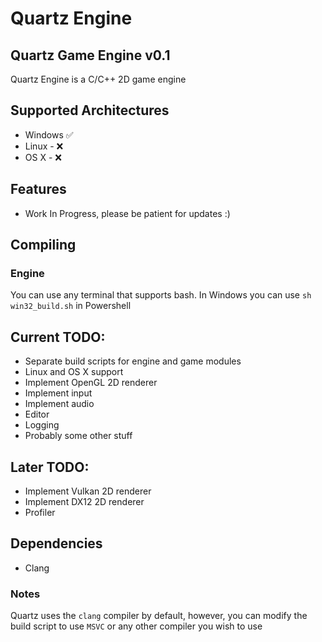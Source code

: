 # Quartz Engine

## Quartz Game Engine v0.1
Quartz Engine is a C/C++ 2D game engine

## Supported Architectures
- Windows ✅
- Linux - ❌
- OS X - ❌

## Features
- Work In Progress, please be patient for updates :)

## Compiling

### Engine
You can use any terminal that supports bash. In Windows you can use
`sh win32_build.sh` in Powershell


## Current TODO:
- Separate build scripts for engine and game modules
- Linux and OS X support
- Implement OpenGL 2D renderer
- Implement input
- Implement audio
- Editor
- Logging
- Probably some other stuff

## Later TODO:
- Implement Vulkan 2D renderer
- Implement DX12 2D renderer
- Profiler

## Dependencies
- Clang

### Notes
Quartz uses the `clang` compiler by default, however, you can modify the build script to use `MSVC` or any other compiler you wish to use
